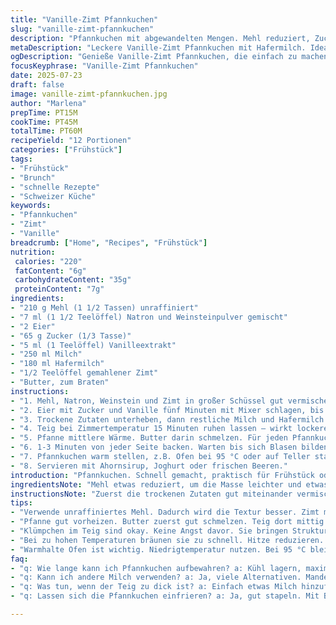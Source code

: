 ```yaml
---
title: "Vanille-Zimt Pfannkuchen"
slug: "vanille-zimt-pfannkuchen"
description: "Pfannkuchen mit abgewandelten Mengen. Mehl reduziert, Zucker leicht erhöht. Backpulver durch Natron und Weinstein ersetzt. Milch halb durch Hafermilch getauscht. Zimt gibt Würze. Eier und Vanille bleiben. Teig 15 Minuten ruhen. Butter zum Anbraten."
metaDescription: "Leckere Vanille-Zimt Pfannkuchen mit Hafermilch. Ideal für Frühstück oder Brunch. Schnell zubereitet und voller Geschmack."
ogDescription: "Genieße Vanille-Zimt Pfannkuchen, die einfach zu machen sind. Perfekt für jedes Frühstück. Der Duft bringt Erinnerungen zurück."
focusKeyphrase: "Vanille-Zimt Pfannkuchen"
date: 2025-07-23
draft: false
image: vanille-zimt-pfannkuchen.jpg
author: "Marlena"
prepTime: PT15M
cookTime: PT45M
totalTime: PT60M
recipeYield: "12 Portionen"
categories: ["Frühstück"]
tags:
- "Frühstück"
- "Brunch"
- "schnelle Rezepte"
- "Schweizer Küche"
keywords:
- "Pfannkuchen"
- "Zimt"
- "Vanille"
breadcrumb: ["Home", "Recipes", "Frühstück"]
nutrition: 
 calories: "220"
 fatContent: "6g"
 carbohydrateContent: "35g"
 proteinContent: "7g"
ingredients:
- "210 g Mehl (1 1/2 Tassen) unraffiniert"
- "7 ml (1 1/2 Teelöffel) Natron und Weinsteinpulver gemischt"
- "2 Eier"
- "65 g Zucker (1/3 Tasse)"
- "5 ml (1 Teelöffel) Vanilleextrakt"
- "250 ml Milch"
- "180 ml Hafermilch"
- "1/2 Teelöffel gemahlener Zimt"
- "Butter, zum Braten"
instructions:
- "1. Mehl, Natron, Weinstein und Zimt in großer Schüssel gut vermischen. Beiseitestellen."
- "2. Eier mit Zucker und Vanille fünf Minuten mit Mixer schlagen, bis cremig. Milch zuerst zur Hälfte unterrühren."
- "3. Trockene Zutaten unterheben, dann restliche Milch und Hafermilch einrühren. Nicht zu lange mixen, Klümpchen okay."
- "4. Teig bei Zimmertemperatur 15 Minuten ruhen lassen – wirkt lockerer."
- "5. Pfanne mittlere Wärme. Butter darin schmelzen. Für jeden Pfannkuchen rund 70 ml Teig mittig geben, mit Löffelrücken leicht verteilen."
- "6. 1-3 Minuten von jeder Seite backen. Warten bis sich Blasen bilden und Ränder fest sind. Temperatur anpassen, wenn sie zu schnell bräunen."
- "7. Pfannkuchen warm stellen, z.B. Ofen bei 95 °C oder auf Teller stapeln mit Alufolie abdecken. So bleiben sie weich."
- "8. Servieren mit Ahornsirup, Joghurt oder frischen Beeren."
introduction: "Pfannkuchen. Schnell gemacht, praktisch für Frühstück oder Brunch. Etwas improvisiert. Mehl reduziert, Zucker leicht erhöht. Natron plus Weinstein ersetzt Backpulver. Milch halb mit Hafermilch für leichte Note getauscht. Zimt rein, bringt Würze. Eier schlagen mit Zucker lange, fluffig. Teig ruhen lassen, 15 Minuten diesmal. Nicht zu glattrühren, Klümpchen kein Problem. Pfanne heiß, Butter rein, Teig rein. Kurz warten bis Bläschen, dann drehen. Temperatur regulieren, langsames Bräunen. Warm halten im Ofen. Ahornsirup, Joghurt, Beeren dazu. Ziehenden Duft riecht man schon im Raum."
ingredientsNote: "Mehl etwas reduziert, um die Masse leichter und etwas weniger klebrig zu machen. Natron und Weinstein als Ersatz für Backpulver ausgewählt, da es etwas sanfter reagiert und besser mit Hafermilch harmoniert. Hafermilch statt Vollmilch bringt eine mild-nussige Note und macht die Pancakes für Laktoseintolerante bekömmlicher. Zucker etwas erhöht, damit der Zimt und die Vanille besser zur Geltung kommen. Zimt gibt ein warmes Aroma ohne Süße zu verändern. Butter zum Anbraten sorgt für die typische goldene Kruste und verhindert Ankleben. Eier sorgen für Stabilität und Luftigkeit im Teig. Alles recht einfach, Zutaten meist zu Hause verfügbar."
instructionsNote: "Zuerst die trockenen Zutaten gut miteinander vermischen. Eier mit Zucker und Vanille einige Minuten schlagen – das entwickelt Volumen. Milch in zwei Schritten zugeben, erst halb, dann den Rest mit unterrühren. Teig nicht zu lange rühren, Klumpen sind kein Fehler. Die Ruhezeit – 15 Minuten – ist wichtig, damit sich das Mehl mit den Flüssigkeiten verbindet und Backtriebstoffe aktiv werden. Pfanne auf mittlere Hitze bringen, Butter darin schmelzen und gut verteilen. Teigmenge pro Pfannkuchen etwa 70 ml, in die Mitte der Pfanne geben und leicht verstreichen. 1-3 Minuten backen bis Bläschen und feste Ränder entstehen – dann wenden. Temperatur anpassen, falls außen zu schnell braun wird. Warmstellen im Niedrigtemperaturofen oder abgedeckt. Servieren nach Wunsch."
tips:
- "Verwende unraffiniertes Mehl. Dadurch wird die Textur besser. Zimt muss sein. Macht es würziger. Achte darauf, richtig zu rühren."
- "Pfanne gut vorheizen. Butter zuerst gut schmelzen. Teig dort mittig geben. Einfach nach Augenmaß. Verteilen. Das hilft beim gleichmäßigen Bräunen."
- "Klümpchen im Teig sind okay. Keine Angst davor. Sie bringen Struktur. Längere Ruhezeit kann helfen. Teig gut umrühren bevor du backst."
- "Bei zu hohen Temperaturen bräunen sie zu schnell. Hitze reduzieren. Kluger Schritt. Das entscheidet über den perfekten Pfannkuchen."
- "Warmhalte Ofen ist wichtig. Niedrigtemperatur nutzen. Bei 95 °C bleiben sie weich. Alternativ abdecken. Mit Alufolie. Für beste Resultate."
faq:
- "q: Wie lange kann ich Pfannkuchen aufbewahren? a: Kühl lagern, maximal zwei Tage. Warm oder kalt genießen. Wieder aufwärmen geht gut."
- "q: Kann ich andere Milch verwenden? a: Ja, viele Alternativen. Mandelmilch, Kokosmilch. Sinnvoll ist was dir schmeckt."
- "q: Was tun, wenn der Teig zu dick ist? a: Einfach etwas Milch hinzufügen. Rühren, bis es passt. Konsistenz ist das Wichtigste."
- "q: Lassen sich die Pfannkuchen einfrieren? a: Ja, gut stapeln. Mit Backpapier trennen. Haltbarkeit 1-2 Monate. Bei Bedarf auftauen."

---
```

